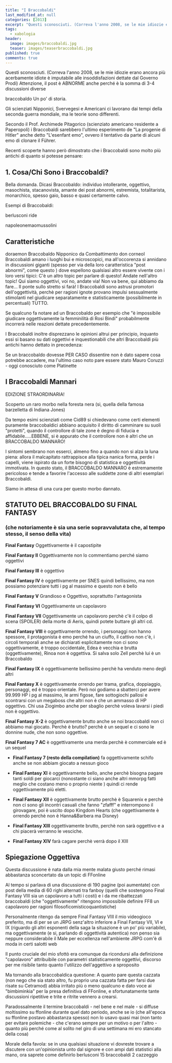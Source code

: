 ```yaml
---
title: "I Braccobaldi"
last_modified_at: null
categories: [2013]
excerpt: "Questi sconosciuti. (Correva l'anno 2008, se le mie idiozie erano ancora più..."
tags:
  - xabologia
header:  
  image: images/braccobaldi.jpg
  teaser: images/teaserbraccobaldi.jpg
published: true
comments: true
---
```


Questi sconosciuti. (Correva l'anno 2008, se le mie idiozie erano ancora più acerbamente idiote è imputabile alle insoddisfazioni dettate dal Governo Prodi) Attenzione, il post è ABNORME anche perché è la somma di 3-4 discussioni diverse

braccobaldo
Un po' di storia.

Gli scienziati Nipponici, Svervegesi e Americani ci lavorano dai tempi della seconda guerra mondiale, ma le teorie sono differenti.

Secondo il Prof. Archimede Pitagorico (scienziato americano residente a Paperopoli) i Braccobaldi sarebbero l'ultimo esperimento de "La progenie di Hitler" anche detto "L'esenfant emo", ovvero il tentativo da parte di alcuni emo di clonare il Führer.

Recenti scoperte hanno però dimostrato che i Braccobaldi sono molto più antichi di quanto si potesse pensare:

## 1. Cosa/Chi Sono i Braccobaldi?

Bella domanda. Dicasi Braccobaldo: individuo intollerante, oggettivo, masochista, stacanovista, amante dei post abnormi, estremista, totalitarista, monarchico, spesso gaio, basso e quasi certamente calvo.

Esempi di Braccobaldi:

berlusconi ride

napoleonemaomussolini

## Caratteristiche

doraemon
Braccobaldo Nipponico da Combattimento
don corneoI Braccobaldi amano i luoghi bui e microscopici, ma all'occorenza si annidano in discussioni giganti (spesso per via della loro caratteristica "post abnormi", come questo ) dove espellono qualsiasi altro essere vivente con i loro versi tipici: 
C'è un altro topic per parlare di questo!
Andate nell'altro topic! 
Qui siamo oggettivi, voi no, andate via!
Non va bene, qui abbiamo da fare...
Il ponte sullo stretto si farà!
I Braccobaldi sono astrusi promotori dell'oggettività, perchè per ragioni ignote provano impulsi sessualmente stimolanti nel giudicare separatamente e statisticamente (possibilmente in percentuali) TUTTO.

Se qualcuno fa notare ad un Braccobaldo per esempio che "è impossibile giudicare oggettivamente la femminilità di Rosi Bindi" probabilmente incorrerà nelle reazioni dettate precedentemente.

I Braccobaldi inoltre disprezzano le opinioni altrui per principio, inquanto essi si basano su dati oggettivi e inquestionabili che altri Braccobaldi più antichi hanno dettato in precedenza:

Se un braccobaldo dovesse PER CASO dissentire non è dato sapere cosa potrebbe accadere, ma l'ultimo caso noto pare essere stato Mauro Coruzzi - oggi conosciuto come Platinette

## I Braccobaldi Mannari

EDIZIONE STRAORDINARIA!

Scoperto un raro morbo nella foresta nera (si, quella della famosa barzelletta di Indiana Jones)

Da tempo esimi scienziati come Cid89 si chiedevano come certi elementi puramente braccobaldici abbiano acquisito il diritto di camminare su suoli "protetti", quando il controllore di tale zone è degno di fiducia e affidabile.....EBBENE, si è appurato che il controllore non è altri che un BRACCOBALDO MANNARO!

I sintomi sembrano non esserci, almeno fino a quando non si alza la luna piena: allora il malcapitato rattrappisce alla tipica nanica forma, perde i capelli, viene ispirato da un forte bisogno di statistica e oggettività immotivata.
In questo stato, il BRACCOBALDO MANNARO è estremamente pericoloso e tende a favorire l'accesso alle suddette zone di altri esemplari Braccobaldi.

Siamo in attesa di una cura per questo morbo dannato.

## STATUTO DEL BRACCOBALDO SU FINAL FANTASY  

### (che notoriamente è sia una serie sopravvalutata che, al tempo stesso, il senso della vita)

**Final Fantasy** Oggettivamente è il capostipite

**Final Fantasy II** Oggettivamente non lo commentiamo perché siamo oggettivi

**Final Fantasy III** è oggettivo

**Final Fantasy IV** è oggettivamente per SNES quindi bellissimo, ma non possiamo potenziare tutti i pg al massimo e questo non è bello

**Final Fantasy V** Grandioso e Oggettivo, soprattutto l'antagonista

**Final Fantasy VI** Oggettivamente un capolavoro

**Final Fantasy VII** Oggettivamente un capolavoro perchè c'è il colpo di scena (SPOILER) della morte di Aeris, quindi potete buttare gli altri cd.

**Final Fantasy VIII** è oggettivamente orrendo, i personaggi non hanno spessore, il protagonista è emo perché ha un ciuffo, il cattivo non c'è, i circoli temporali anche se dichiarati esplicitamente non ci sono oggettivamente, è troppo occidentale, Edea è vecchia e brutta (oggettivamente), Rinoa non è oggettiva. Si salva solo Zell perchè lui è un Braccobaldo

**Final Fantasy IX** è oggettivamente bellissimo perchè ha venduto meno degli altri

**Final Fantasy X** è oggettivamente orrendo per trama, grafica, doppiaggio, personaggi, ed è troppo orientale. Però noi godiamo a sbatterci per avere 99.999 HP i pg al massimo, le armi figose, fare sottogiochi pallosi e scontrarsi con un megaboss che altri non è che un ammasso di HP oggettivo. Chi usa Ziogimbo anche per sbaglio perchè voleva lavarsi i piedi non è oggettivo.

**Final Fantasy X-2** è oggettivamente brutto anche se noi braccobaldi non ci abbiamo mai giocato. Perchè è brutto? perchè è un sequel e ci sono le donnine nude, che non sono oggettive.

**Final Fantasy 7 AC** è oggettivamente una merda perchè è commerciale ed è un sequel

- **Final Fantasy 7 (resto della compilation)** fa oggettivamente schifo anche se non abbiam giocato a nessun gioco

- **Final Fantasy XI** è oggettivamente bello, anche perchè bisogna pagare tanti soldi per giocarci (nonostante ci siano anche altri mmorpg fatti meglio che costano meno o proprio niente ) quindi ci rende oggettivamente più eletti.

- **Final Fantasy XII** è oggettivamente brutto perchè è Squarenix e perchè non ci sono gli incontri casuali che fanno "zfafff" e interrompono il girovagare, poi è uscito dopo Kingdom Hearts (che oggettivamente è orrendo perchè non è Hanna&Barbera ma Disney)

- **Final Fantasy XIII** oggettivamente brutto, perchè non sarà oggettivo e a chi piacerà verranno le vesciche.

- **Final Fantasy XIV** farà cagare perchè verrà dopo il XIII

## Spiegazione Oggettiva

Questa discussione è nata dalla mia mente malata giusto perché rimasi abbastanza sconcertato da un topic di FFonline

Al tempo si parlava di una discussione di 190 pagine (poi aumentate) con post della media di 60 righi alternati tra fanboy (quelli che sostengono Final Fantasy VIII sia un capolavoro a tutti i costi) e i da me ribattezzati braccobaldi (che "oggettivamente" ritengono impossibile definire FF8 un capolavoro per ragioni filosoficomisticoquantistiche)

Personalmente ritengo da sempre Final Fantasy VIII il mio videogioco preferito, ma di per se un JRPG senz'altro inferiore a Final Fantasy VII, VI e IX (riguardo gli altri esponenti della saga la situazione è un po' più variabile), ma oggettivamente (e si, parlando di oggettività autentica) non penso sia neppure considerabile il Male per eccellenza nell'ambiente JRPG com'è di moda in certi salotti web

Il punto cruciale del mio sfottò era comunque da ricondursi alla definizione "capolavoro" attribuibile con parametri statisticamente oggettivi, discorso per me risibile tanto quanto l'utilizzo dell'aggettivo a sproposito

Ma tornando alla braccobaldica questione: A quanto pare questa cazzata (non nego che sia stato altro, fu proprio una cazzata fatta per farsi due risate su Cetramod) abbia irritato più o meno qualcuno e dato voce ai "bimbiminkia" per la presa definitiva di FFonline, e sfortunatamente tante discussioni ripetitive e trite e ritrite vennero a crearsi.

Paradossalmente il termine braccobaldi - nel bene e nel male - si diffuse moltissimo su ffonline durante quel dato periodo, anche se io (che all'epoca su ffonline postavo abbastanza spesso) non lo usavo quasi mai (non tanto per evitare polemiche - che c'erano sempre per un motivo o per l'altro - quanto più perché come al solito nel giro di una settimana mi ero stancato della cosa)

Morale della favola: se in una qualsiasi situazione vi dovreste trovare a discutere con un'opinionista unto dal signore e con ampi dati statistici alla mano, ora saprete come definirlo
berlusconi 15 braccobaldi 2 cazzeggio